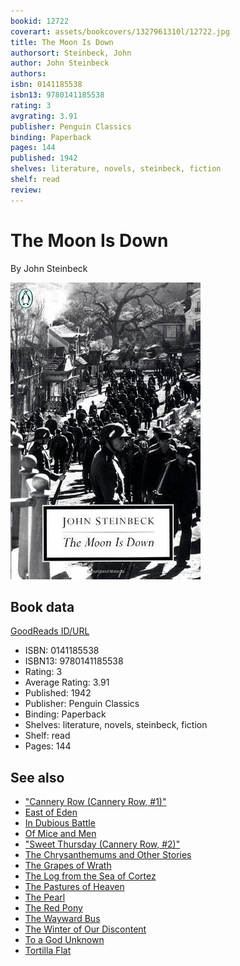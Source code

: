 ```yaml
---
bookid: 12722
coverart: assets/bookcovers/1327961310l/12722.jpg
title: The Moon Is Down
authorsort: Steinbeck, John
author: John Steinbeck
authors: 
isbn: 0141185538
isbn13: 9780141185538
rating: 3
avgrating: 3.91
publisher: Penguin Classics
binding: Paperback
pages: 144
published: 1942
shelves: literature, novels, steinbeck, fiction
shelf: read
review: 
---
```


# The Moon Is Down

By John Steinbeck

![](../../assets/bookcovers/1327961310l/12722.jpg)

## Book data

[GoodReads ID/URL](https://www.goodreads.com/book/show/12722)

- ISBN: 0141185538
- ISBN13: 9780141185538
- Rating: 3
- Average Rating: 3.91
- Published: 1942
- Publisher: Penguin Classics
- Binding: Paperback
- Shelves: literature, novels, steinbeck, fiction
- Shelf: read
- Pages: 144


## See also

- ["Cannery Row (Cannery Row, #1)"](Cannery_Row_Cannery_Row__1.md)
- [East of Eden](East_of_Eden.md)
- [In Dubious Battle](In_Dubious_Battle.md)
- [Of Mice and Men](Of_Mice_and_Men.md)
- ["Sweet Thursday (Cannery Row, #2)"](Sweet_Thursday_Cannery_Row__2.md)
- [The Chrysanthemums and Other Stories](The_Chrysanthemums_and_Other_Stories.md)
- [The Grapes of Wrath](The_Grapes_of_Wrath.md)
- [The Log from the Sea of Cortez](The_Log_from_the_Sea_of_Cortez.md)
- [The Pastures of Heaven](The_Pastures_of_Heaven.md)
- [The Pearl](The_Pearl.md)
- [The Red Pony](The_Red_Pony.md)
- [The Wayward Bus](The_Wayward_Bus.md)
- [The Winter of Our Discontent](The_Winter_of_Our_Discontent.md)
- [To a God Unknown](To_a_God_Unknown.md)
- [Tortilla Flat](Tortilla_Flat.md)
